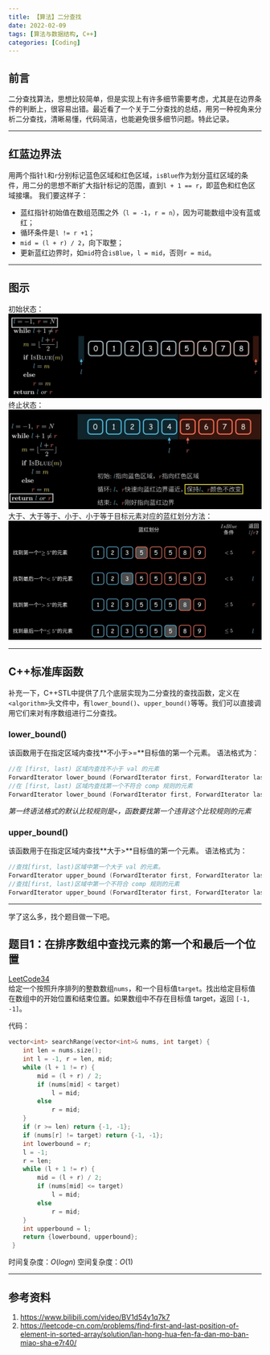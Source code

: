 ```yaml
---
title: 【算法】二分查找
date: 2022-02-09
tags: [算法与数据结构, C++]
categories: [Coding]
---
```


## 前言
二分查找算法，思想比较简单，但是实现上有许多细节需要考虑，尤其是在边界条件的判断上，很容易出错。最近看了一个关于二分查找的总结，用另一种视角来分析二分查找，清晰易懂，代码简洁，也能避免很多细节问题。特此记录。

-----

## 红蓝边界法
用两个指针`l`和`r`分别标记蓝色区域和红色区域，`isBlue`作为划分蓝红区域的条件，用二分的思想不断扩大指针标记的范围，直到`l + 1 == r`，即蓝色和红色区域接壤。
我们要这样子：
- 蓝红指针初始值在数组范围之外（`l = -1`，`r = n`），因为可能数组中没有蓝或红；
- 循环条件是`l != r +1`；
- `mid = (l + r) / 2`，向下取整；
- 更新蓝红边界时，如`mid`符合`isBlue`，`l = mid`，否则`r = mid`。

-----

## 图示
初始状态：
![](/post_images/posts/Coding/算法——二分查找/二分查找初始状态.jpg "二分查找初始状态")
终止状态：
![](/post_images/posts/Coding/算法——二分查找/二分查找终止状态.jpg "二分查找终止状态")
大于、大于等于、小于、小于等于目标元素对应的蓝红划分方法：
![](/post_images/posts/Coding/算法——二分查找/各种情况划分红蓝方法.jpg "各种情况划分红蓝方法")

------

## C++标准库函数
补充一下，C++STL中提供了几个底层实现为二分查找的查找函数，定义在`<algorithm>`头文件中，有`lower_bound()`、`upper_bound()`等等。我们可以直接调用它们来对有序数组进行二分查找。

### lower_bound()
该函数用于在指定区域内查找**不小于>=**目标值的第一个元素。
语法格式为：
```C++
//在 [first, last) 区域内查找不小于 val 的元素
ForwardIterator lower_bound (ForwardIterator first, ForwardIterator last, const T& val);
//在 [first, last) 区域内查找第一个不符合 comp 规则的元素
ForwardIterator lower_bound (ForwardIterator first, ForwardIterator last, const T& val, Compare comp);
```
*第一终语法格式的默认比较规则是`<`，函数要找第一个违背这个比较规则的元素*

### upper_bound()
该函数用于在指定区域内查找**大于>**目标值的第一个元素。
语法格式为：
```C++
//查找[first, last)区域中第一个大于 val 的元素。
ForwardIterator upper_bound (ForwardIterator first, ForwardIterator last, const T& val);
//查找[first, last)区域中第一个不符合 comp 规则的元素
ForwardIterator upper_bound (ForwardIterator first, ForwardIterator last, const T& val, Compare comp);
```

-----

学了这么多，找个题目做一下吧。

## 题目1：在排序数组中查找元素的第一个和最后一个位置
[LeetCode34](https://leetcode-cn.com/problems/find-first-and-last-position-of-element-in-sorted-array/)<br>给定一个按照升序排列的整数数组`nums`，和一个目标值`target`。找出给定目标值在数组中的开始位置和结束位置。如果数组中不存在目标值 target，返回 `[-1, -1]`。

代码：
```C++
vector<int> searchRange(vector<int>& nums, int target) {
	int len = nums.size();
	int l = -1, r = len, mid;
	while (l + 1 != r) {
		mid = (l + r) / 2;
		if (nums[mid] < target)
			l = mid;
		else
			r = mid;
	}
	if (r >= len) return {-1, -1};
	if (nums[r] != target) return {-1, -1};
	int lowerbound = r;
	l = -1;
	r = len;
	while (l + 1 != r) {
		mid = (l + r) / 2;
		if (nums[mid] <= target)
			l = mid;
		else
			r = mid;
	}
	int upperbound = l;
	return {lowerbound, upperbound};
 }
```
时间复杂度：$O\left(logn\right)$
空间复杂度：$O\left(1\right)$

-----

## 参考资料
1. https://www.bilibili.com/video/BV1d54y1q7k7
2. https://leetcode-cn.com/problems/find-first-and-last-position-of-element-in-sorted-array/solution/lan-hong-hua-fen-fa-dan-mo-ban-miao-sha-e7r40/